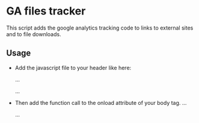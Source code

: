 GA files tracker
================

This script adds the google analytics tracking code to links to external sites and to file downloads.

Usage
-----

* Add the javascript file to your header like here:
	<html>
	<head>
	...
	<script type="text/javascript" src="gafiles.js"></script>
	
	...
	</head>

* Then add the function call to the onload attribute of your body tag.
	...
	<body onload="trackgafiles()">
	...
